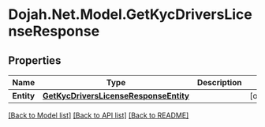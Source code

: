 # Dojah.Net.Model.GetKycDriversLicenseResponse

## Properties

Name | Type | Description | Notes
------------ | ------------- | ------------- | -------------
**Entity** | [**GetKycDriversLicenseResponseEntity**](GetKycDriversLicenseResponseEntity.md) |  | [optional] 

[[Back to Model list]](../README.md#documentation-for-models) [[Back to API list]](../README.md#documentation-for-api-endpoints) [[Back to README]](../README.md)

